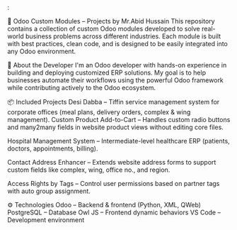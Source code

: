 :

💼 Odoo Custom Modules – Projects by Mr.Abid Hussain
This repository contains a collection of custom Odoo modules developed to solve real-world business problems across different industries. Each module is built with best practices, clean code, and is designed to be easily integrated into any Odoo environment.

🧠 About the Developer
I'm an Odoo developer with hands-on experience in building and deploying customized ERP solutions. My goal is to help businesses automate their workflows using the powerful Odoo framework while contributing actively to the Odoo ecosystem.

📦 Included Projects
Desi Dabba – Tiffin service management system for corporate offices (meal plans, delivery orders, complex & wing management).
Custom Product Add-to-Cart – Handles custom radio buttons and many2many fields in website product views without editing core files.

Hospital Management System – Intermediate-level healthcare ERP (patients, doctors, appointments, billing).

Contact Address Enhancer – Extends website address forms to support custom fields like complex, wing, office no., and region.

Access Rights by Tags – Control user permissions based on partner tags with auto group assignment.

⚙️ Technologies
Odoo – Backend & frontend (Python, XML, QWeb)
PostgreSQL – Database
Owl JS – Frontend dynamic behaviors
VS Code – Development environment
